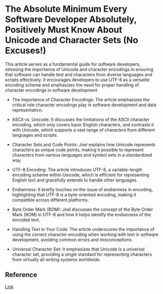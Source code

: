 # The Absolute Minimum Every Software Developer Absolutely, Positively Must Know About Unicode and Character Sets (No Excuses!)

This article serves as a fundamental guide for software developers, stressing the importance of Unicode and character encodings in ensuring that software can handle text and characters from diverse languages and scripts effectively. It encourages developers to use UTF-8 as a versatile encoding scheme and emphasizes the need for proper handling of character encodings in software development

- The Importance of Character Encodings: The article emphasizes the critical role character encodings play in software development and data representation.

- ASCII vs. Unicode: It discusses the limitations of the ASCII character encoding, which only covers basic English characters, and contrasts it with Unicode, which supports a vast range of characters from different languages and scripts.

- Character Sets and Code Points: Joel explains how Unicode represents characters as unique code points, making it possible to represent characters from various languages and symbol sets in a standardized way.

- UTF-8 Encoding: The article introduces UTF-8, a variable-length encoding scheme within Unicode, which is efficient for representing English text and gracefully extends to handle other languages.

- Endianness: It briefly touches on the issue of endianness in encoding, highlighting that UTF-8 is a byte-oriented encoding, making it compatible across different platforms.

- Byte Order Mark (BOM): Joel discusses the concept of the Byte Order Mark (BOM) in UTF-8 and how it helps identify the endianness of the encoded text.

- Handling Text in Your Code: The article underscores the importance of using the correct character encoding when working with text in software development, avoiding common errors and misconceptions.

- Universal Character Set: It emphasizes that Unicode is a universal character set, providing a single standard for representing characters from virtually all writing systems worldwide.


## Reference
[Link](https://www.joelonsoftware.com/2003/10/08/the-absolute-minimum-every-software-developer-absolutely-positively-must-know-about-unicode-and-character-sets-no-excuses/)





